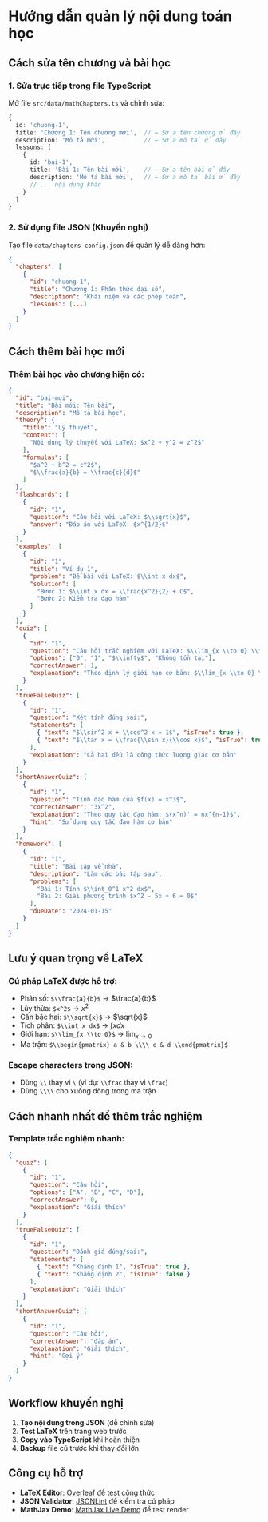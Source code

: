 # Hướng dẫn quản lý nội dung toán học

## Cách sửa tên chương và bài học

### 1. Sửa trực tiếp trong file TypeScript
Mở file `src/data/mathChapters.ts` và chỉnh sửa:

```typescript
{
  id: 'chuong-1',
  title: 'Chương 1: Tên chương mới',  // ← Sửa tên chương ở đây
  description: 'Mô tả mới',           // ← Sửa mô tả ở đây
  lessons: [
    {
      id: 'bai-1',
      title: 'Bài 1: Tên bài mới',    // ← Sửa tên bài ở đây
      description: 'Mô tả bài mới',   // ← Sửa mô tả bài ở đây
      // ... nội dung khác
    }
  ]
}
```

### 2. Sử dụng file JSON (Khuyến nghị)
Tạo file `data/chapters-config.json` để quản lý dễ dàng hơn:

```json
{
  "chapters": [
    {
      "id": "chuong-1",
      "title": "Chương 1: Phân thức đại số",
      "description": "Khái niệm và các phép toán",
      "lessons": [...]
    }
  ]
}
```

## Cách thêm bài học mới

### Thêm bài học vào chương hiện có:

```json
{
  "id": "bai-moi",
  "title": "Bài mới: Tên bài",
  "description": "Mô tả bài học",
  "theory": {
    "title": "Lý thuyết",
    "content": [
      "Nội dung lý thuyết với LaTeX: $x^2 + y^2 = z^2$"
    ],
    "formulas": [
      "$a^2 + b^2 = c^2$",
      "$\\frac{a}{b} = \\frac{c}{d}$"
    ]
  },
  "flashcards": [
    {
      "id": "1",
      "question": "Câu hỏi với LaTeX: $\\sqrt{x}$",
      "answer": "Đáp án với LaTeX: $x^{1/2}$"
    }
  ],
  "examples": [
    {
      "id": "1",
      "title": "Ví dụ 1",
      "problem": "Đề bài với LaTeX: $\\int x dx$",
      "solution": [
        "Bước 1: $\\int x dx = \\frac{x^2}{2} + C$",
        "Bước 2: Kiểm tra đạo hàm"
      ]
    }
  ],
  "quiz": [
    {
      "id": "1",
      "question": "Câu hỏi trắc nghiệm với LaTeX: $\\lim_{x \\to 0} \\frac{\\sin x}{x} = ?$",
      "options": ["0", "1", "$\\infty$", "Không tồn tại"],
      "correctAnswer": 1,
      "explanation": "Theo định lý giới hạn cơ bản: $\\lim_{x \\to 0} \\frac{\\sin x}{x} = 1$"
    }
  ],
  "trueFalseQuiz": [
    {
      "id": "1",
      "question": "Xét tính đúng sai:",
      "statements": [
        { "text": "$\\sin^2 x + \\cos^2 x = 1$", "isTrue": true },
        { "text": "$\\tan x = \\frac{\\sin x}{\\cos x}$", "isTrue": true }
      ],
      "explanation": "Cả hai đều là công thức lượng giác cơ bản"
    }
  ],
  "shortAnswerQuiz": [
    {
      "id": "1",
      "question": "Tính đạo hàm của $f(x) = x^3$",
      "correctAnswer": "3x^2",
      "explanation": "Theo quy tắc đạo hàm: $(x^n)' = nx^{n-1}$",
      "hint": "Sử dụng quy tắc đạo hàm cơ bản"
    }
  ],
  "homework": [
    {
      "id": "1",
      "title": "Bài tập về nhà",
      "description": "Làm các bài tập sau",
      "problems": [
        "Bài 1: Tính $\\int_0^1 x^2 dx$",
        "Bài 2: Giải phương trình $x^2 - 5x + 6 = 0$"
      ],
      "dueDate": "2024-01-15"
    }
  ]
}
```

## Lưu ý quan trọng về LaTeX

### Cú pháp LaTeX được hỗ trợ:
- Phân số: `$\\frac{a}{b}$` → $\frac{a}{b}$
- Lũy thừa: `$x^2$` → $x^2$
- Căn bậc hai: `$\\sqrt{x}$` → $\sqrt{x}$
- Tích phân: `$\\int x dx$` → $\int x dx$
- Giới hạn: `$\\lim_{x \\to 0}$` → $\lim_{x \to 0}$
- Ma trận: `$\\begin{pmatrix} a & b \\\\ c & d \\end{pmatrix}$`

### Escape characters trong JSON:
- Dùng `\\` thay vì `\` (ví dụ: `\\frac` thay vì `\frac`)
- Dùng `\\\\` cho xuống dòng trong ma trận

## Cách nhanh nhất để thêm trắc nghiệm

### Template trắc nghiệm nhanh:
```json
{
  "quiz": [
    {
      "id": "1",
      "question": "Câu hỏi",
      "options": ["A", "B", "C", "D"],
      "correctAnswer": 0,
      "explanation": "Giải thích"
    }
  ],
  "trueFalseQuiz": [
    {
      "id": "1", 
      "question": "Đánh giá đúng/sai:",
      "statements": [
        { "text": "Khẳng định 1", "isTrue": true },
        { "text": "Khẳng định 2", "isTrue": false }
      ],
      "explanation": "Giải thích"
    }
  ],
  "shortAnswerQuiz": [
    {
      "id": "1",
      "question": "Câu hỏi",
      "correctAnswer": "đáp án",
      "explanation": "Giải thích",
      "hint": "Gợi ý"
    }
  ]
}
```

## Workflow khuyến nghị

1. **Tạo nội dung trong JSON** (dễ chỉnh sửa)
2. **Test LaTeX** trên trang web trước
3. **Copy vào TypeScript** khi hoàn thiện
4. **Backup** file cũ trước khi thay đổi lớn

## Công cụ hỗ trợ

- **LaTeX Editor**: [Overleaf](https://overleaf.com) để test công thức
- **JSON Validator**: [JSONLint](https://jsonlint.com) để kiểm tra cú pháp
- **MathJax Demo**: [MathJax Live Demo](https://mathjax.org) để test render